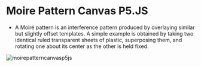 # Moire Pattern Canvas P5.JS

- A Moiré pattern is an interference pattern produced by overlaying similar but slightly offset templates. A simple example is obtained by taking two identical ruled transparent sheets of plastic, superposing them, and rotating one about its center as the other is held fixed.


![moirepatterncanvasp5js](assets/moire.gif)